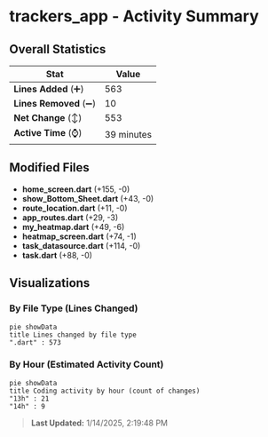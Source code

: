 # trackers_app - Activity Summary 

## Overall Statistics

| Stat                   | Value                                                             |
| ---------------------- | ----------------------------------------------------------------- |
| **Lines Added** (➕)   | 563                                          |
| **Lines Removed** (➖) | 10                                        |
| **Net Change** (↕)    | 553                |
| **Active Time** (⌚)   | 39 minutes |


## Modified Files
- **home_screen.dart** (+155, -0)
- **show_Bottom_Sheet.dart** (+43, -0)
- **route_location.dart** (+11, -0)
- **app_routes.dart** (+29, -3)
- **my_heatmap.dart** (+49, -6)
- **heatmap_screen.dart** (+74, -1)
- **task_datasource.dart** (+114, -0)
- **task.dart** (+88, -0)

## Visualizations

### By File Type (Lines Changed)

```mermaid
pie showData
title Lines changed by file type
".dart" : 573
```

### By Hour (Estimated Activity Count)

```mermaid
pie showData
title Coding activity by hour (count of changes)
"13h" : 21
"14h" : 9
```


> **Last Updated:** 1/14/2025, 2:19:48 PM